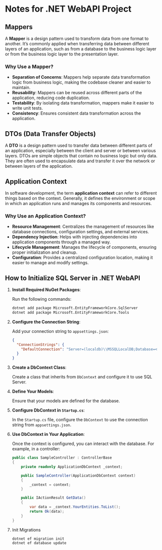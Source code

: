 # Notes for .NET WebAPI Project

## Mappers

A **Mapper** is a design pattern used to transform data from one format to another. It’s commonly applied when transferring data between different layers of an application, such as from a database to the business logic layer or from the business logic layer to the presentation layer.

### Why Use a Mapper?

- **Separation of Concerns**: Mappers help separate data transformation logic from business logic, making the codebase cleaner and easier to maintain.
- **Reusability**: Mappers can be reused across different parts of the application, reducing code duplication.
- **Testability**: By isolating data transformation, mappers make it easier to write unit tests.
- **Consistency**: Ensures consistent data transformation across the application.

## DTOs (Data Transfer Objects)

A **DTO** is a design pattern used to transfer data between different parts of an application, especially between the client and server or between various layers. DTOs are simple objects that contain no business logic but only data. They are often used to encapsulate data and transfer it over the network or between layers of the application.

## Application Context

In software development, the term **application context** can refer to different things based on the context. Generally, it defines the environment or scope in which an application runs and manages its components and resources.

### Why Use an Application Context?

- **Resource Management**: Centralizes the management of resources like database connections, configuration settings, and external services.
- **Dependency Injection**: Helps with injecting dependencies into application components through a managed way.
- **Lifecycle Management**: Manages the lifecycle of components, ensuring proper initialization and cleanup.
- **Configuration**: Provides a centralized configuration location, making it easier to manage and modify settings.

## How to Initialize SQL Server in .NET WebAPI

1. **Install Required NuGet Packages**:

   Run the following commands:

   ```bash
   dotnet add package Microsoft.EntityFrameworkCore.SqlServer
   dotnet add package Microsoft.EntityFrameworkCore.Tools
   ```

2. **Configure the Connection String**:

   Add your connection string to `appsettings.json`:

   ```json
   {
     "ConnectionStrings": {
       "DefaultConnection": "Server=(localdb)\\MSSQLLocalDB;Database=<YourDatabaseName>;Trusted_Connection=True;"
     }
   }
   ```

3. **Create a DbContext Class**:

   Create a class that inherits from `DbContext` and configure it to use SQL Server.

4. **Define Your Models**:

   Ensure that your models are defined for the database.

5. **Configure DbContext in `Startup.cs`**:

   In the `Startup.cs` file, configure the `DbContext` to use the connection string from `appsettings.json`.

6. **Use DbContext in Your Application**:

   Once the context is configured, you can interact with the database. For example, in a controller:

   ```csharp
   public class SampleController : ControllerBase
   {
       private readonly ApplicationDbContext _context;

       public SampleController(ApplicationDbContext context)
       {
           _context = context;
       }

       public IActionResult GetData()
       {
           var data = _context.YourEntities.ToList();
           return Ok(data);
       }
   }
   ```

7. Init Migrations

   ```bash
   dotnet ef migration init
   dotnet ef database update
   ```
